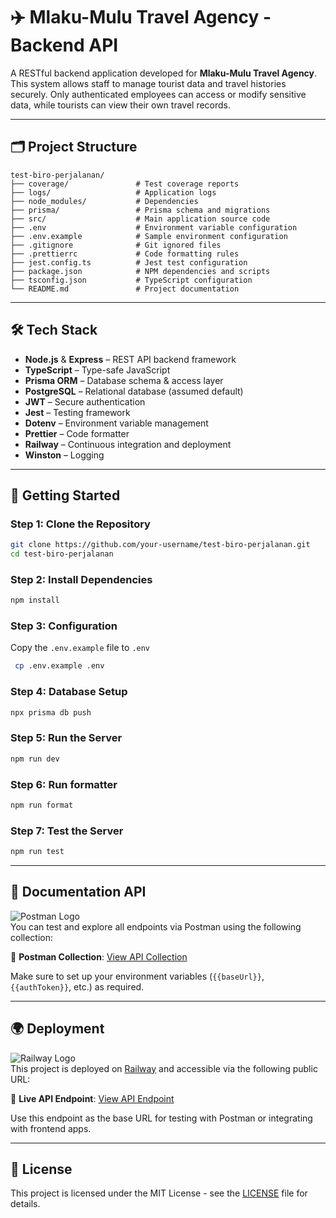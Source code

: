 # ✈️ Mlaku-Mulu Travel Agency - Backend API

A RESTful backend application developed for **Mlaku-Mulu Travel Agency**. This system allows staff to manage tourist data and travel histories securely. Only authenticated employees can access or modify sensitive data, while tourists can view their own travel records.

---

## 🗂️ Project Structure

```
test-biro-perjalanan/
├── coverage/               # Test coverage reports
├── logs/                   # Application logs
├── node_modules/           # Dependencies
├── prisma/                 # Prisma schema and migrations
├── src/                    # Main application source code
├── .env                    # Environment variable configuration
├── .env.example            # Sample environment configuration
├── .gitignore              # Git ignored files
├── .prettierrc             # Code formatting rules
├── jest.config.ts          # Jest test configuration
├── package.json            # NPM dependencies and scripts
├── tsconfig.json           # TypeScript configuration
└── README.md               # Project documentation
```

---

## 🛠️ Tech Stack

- **Node.js** & **Express** – REST API backend framework
- **TypeScript** – Type-safe JavaScript
- **Prisma ORM** – Database schema & access layer
- **PostgreSQL** – Relational database (assumed default)
- **JWT** – Secure authentication
- **Jest** – Testing framework
- **Dotenv** – Environment variable management
- **Prettier** – Code formatter
- **Railway** – Continuous integration and deployment
- **Winston** – Logging

---

## 🚀 Getting Started

### Step 1: Clone the Repository

```bash
git clone https://github.com/your-username/test-biro-perjalanan.git
cd test-biro-perjalanan
```

### Step 2: Install Dependencies

```bash
npm install
```

### Step 3: Configuration

Copy the `.env.example` file to `.env`

```bash
 cp .env.example .env
```

### Step 4: Database Setup

```bash
npx prisma db push
```

### Step 5: Run the Server

```bash
npm run dev
```

### Step 6: Run formatter

```bash
npm run format
```

### Step 7: Test the Server

```bash
npm run test
```

---

## 🔖 Documentation API

![Postman Logo](https://img.shields.io/badge/Postman-FF6C37?style=for-the-badge&logo=Postman&logoColor=white)  
You can test and explore all endpoints via Postman using the following collection:

🔗 **Postman Collection**: [View API Collection](https://www.postman.com/bold-crescent-225387/personal/collection/zpzv0ei)

Make sure to set up your environment variables (`{{baseUrl}}`, `{{authToken}}`, etc.) as required.

---

## 🌍 Deployment

![Railway Logo](https://img.shields.io/badge/Railway-131415?style=for-the-badge&logo=railway&logoColor=white)  
This project is deployed on [Railway](https://railway.app) and accessible via the following public URL:

🔗 **Live API Endpoint**: [View API Endpoint](https://test-biro-perjalanan.up.railway.app)

Use this endpoint as the base URL for testing with Postman or integrating with frontend apps.

---

## 📝 License

This project is licensed under the MIT License - see the [LICENSE](LICENSE) file for details.
